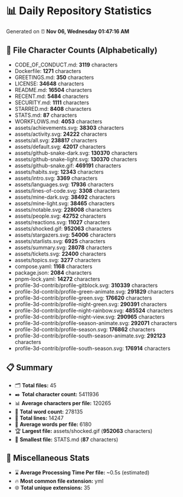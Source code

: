 # 📊 Daily Repository Statistics
Generated on ⏰ **Nov 06, Wednesday 01:47:16 AM**

## 📂 File Character Counts (Alphabetically)
- CODE_OF_CONDUCT.md: **3119** characters
- Dockerfile: **1271** characters
- GREETINGS.md: **350** characters
- LICENSE: **34648** characters
- README.md: **16504** characters
- RECENT.md: **5484** characters
- SECURITY.md: **1111** characters
- STARRED.md: **8408** characters
- STATS.md: **87** characters
- WORKFLOWS.md: **4053** characters
- assets/achievements.svg: **38303** characters
- assets/activity.svg: **24222** characters
- assets/all.svg: **238817** characters
- assets/default.svg: **42017** characters
- assets/github-snake-dark.svg: **130370** characters
- assets/github-snake-light.svg: **130370** characters
- assets/github-snake.gif: **469191** characters
- assets/habits.svg: **12343** characters
- assets/intro.svg: **3369** characters
- assets/languages.svg: **17936** characters
- assets/lines-of-code.svg: **3308** characters
- assets/mine-dark.svg: **38492** characters
- assets/mine-light.svg: **38465** characters
- assets/notable.svg: **228008** characters
- assets/people.svg: **42752** characters
- assets/reactions.svg: **11027** characters
- assets/shocked.gif: **952063** characters
- assets/stargazers.svg: **54006** characters
- assets/starlists.svg: **6925** characters
- assets/summary.svg: **28078** characters
- assets/tickets.svg: **22400** characters
- assets/topics.svg: **3277** characters
- compose.yaml: **1168** characters
- package.json: **2084** characters
- pnpm-lock.yaml: **14272** characters
- profile-3d-contrib/profile-gitblock.svg: **310339** characters
- profile-3d-contrib/profile-green-animate.svg: **291829** characters
- profile-3d-contrib/profile-green.svg: **176620** characters
- profile-3d-contrib/profile-night-green.svg: **290391** characters
- profile-3d-contrib/profile-night-rainbow.svg: **485524** characters
- profile-3d-contrib/profile-night-view.svg: **290965** characters
- profile-3d-contrib/profile-season-animate.svg: **292071** characters
- profile-3d-contrib/profile-season.svg: **176862** characters
- profile-3d-contrib/profile-south-season-animate.svg: **292123** characters
- profile-3d-contrib/profile-south-season.svg: **176914** characters

## 📋 Summary
- 🗂️ **Total files:** 45
- ✒️ **Total character count:** 5411936
- 📊 **Average characters per file:** 120265
- 📝 **Total word count:** 278135
- 🧾 **Total lines:** 14247
- 📐 **Average words per file:** 6180
- 🏆 **Largest file:** assets/shocked.gif (**952063** characters)
- 🥉 **Smallest file:** STATS.md (**87** characters)

## 🌟 Miscellaneous Stats
- ⌛ **Average Processing Time Per file:** ~0.5s (estimated)
- 🔥 **Most common file extension:** yml
- 🌐 **Total unique extensions:** 35
